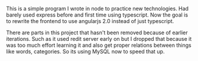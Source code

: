 ﻿This is a simple program I wrote in node to practice new technologies. Had barely used express before and first time using typescript.
Now the goal is to rewrite the frontend to use angularjs 2.0 instead of just typescript.

There are parts in this project that hasn't been removed because of earlier iterations. Such as it used redit server early on but I dropped that because it was too much effort learning it and also get proper relations between things like words, categories. So its using MySQL now to speed that up. 


